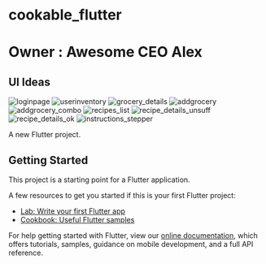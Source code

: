 # cookable_flutter
# Owner : Awesome CEO Alex

## UI Ideas

![loginpage](./todo/android_ref_images/current_loginpage.jpg)
![userinventory](./todo/android_ref_images/grocery_user_inventory.jpg)
![grocery_details](./todo/android_ref_images/grocery_details_view.jpg)
![addgrocery](./todo/android_ref_images/add_grocery_view.jpg)
![addgrocery_combo](./todo/android_ref_images/add_food_combobox.jpg)
![recipes_list](./todo/android_ref_images/cookable_uncookable_recipes_list.jpg)
![recipe_details_unsuff](./todo/android_ref_images/recipe_details_insufficient.jpg)
![recipe_details_ok](./todo/android_ref_images/recipe_details_sufficient.jpg)
![instructions_stepper](./todo/android_ref_images/recipe_instructions_stepper.jpg)

A new Flutter project.

## Getting Started

This project is a starting point for a Flutter application.

A few resources to get you started if this is your first Flutter project:

- [Lab: Write your first Flutter app](https://flutter.dev/docs/get-started/codelab)
- [Cookbook: Useful Flutter samples](https://flutter.dev/docs/cookbook)

For help getting started with Flutter, view our
[online documentation](https://flutter.dev/docs), which offers tutorials,
samples, guidance on mobile development, and a full API reference.

